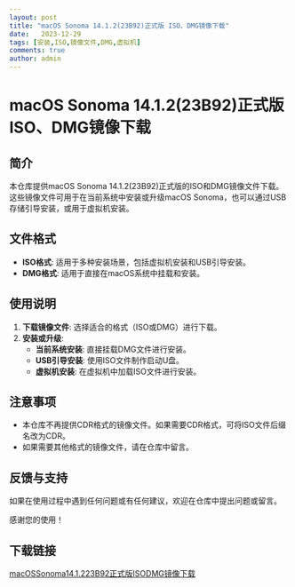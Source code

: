 ```yaml
---
layout: post
title: "macOS Sonoma 14.1.2(23B92)正式版 ISO、DMG镜像下载"
date:   2023-12-29
tags: [安装,ISO,镜像文件,DMG,虚拟机]
comments: true
author: admin
---
```

# macOS Sonoma 14.1.2(23B92)正式版 ISO、DMG镜像下载

## 简介
本仓库提供macOS Sonoma 14.1.2(23B92)正式版的ISO和DMG镜像文件下载。这些镜像文件可用于在当前系统中安装或升级macOS Sonoma，也可以通过USB存储引导安装，或用于虚拟机安装。

## 文件格式
- **ISO格式**: 适用于多种安装场景，包括虚拟机安装和USB引导安装。
- **DMG格式**: 适用于直接在macOS系统中挂载和安装。

## 使用说明
1. **下载镜像文件**: 选择适合的格式（ISO或DMG）进行下载。
2. **安装或升级**:
   - **当前系统安装**: 直接挂载DMG文件进行安装。
   - **USB引导安装**: 使用ISO文件制作启动U盘。
   - **虚拟机安装**: 在虚拟机中加载ISO文件进行安装。

## 注意事项
- 本仓库不再提供CDR格式的镜像文件。如果需要CDR格式，可将ISO文件后缀名改为CDR。
- 如果需要其他格式的镜像文件，请在仓库中留言。

## 反馈与支持
如果在使用过程中遇到任何问题或有任何建议，欢迎在仓库中提出问题或留言。

感谢您的使用！

## 下载链接

[macOSSonoma14.1.223B92正式版ISODMG镜像下载](https://pan.quark.cn/s/6f19f3b3c3ef)